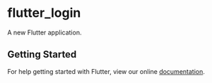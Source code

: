 # flutter_login

A new Flutter application.

## Getting Started

For help getting started with Flutter, view our online
[documentation](https://flutter.io/).
